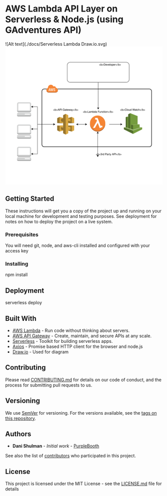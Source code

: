 # AWS Lambda API Layer on Serverless & Node.js (using GAdventures API)

![Alt text](./docs/Serverless Lambda Draw.io.svg)
<img src="./docs/Serverless Lambda Draw.io.svg">

## Getting Started

These instructions will get you a copy of the project up and running on your local machine for development and testing purposes. See deployment for notes on how to deploy the project on a live system.

### Prerequisites

You will need git, node, and aws-cli installed and configured with your access key

### Installing

npm install

## Deployment

serverless deploy

## Built With

- [AWS Lambda](https://aws.amazon.com/lambda/) - Run code without thinking about servers.
- [AWS API Gateway](https://aws.amazon.com/api-gateway/) - Create, maintain, and secure APIs at any scale.
- [Serverless](https://serverless.com) - Toolkit for building serverless apps.
- [Axios](https://github.com/axios/axios) - Promise based HTTP client for the browser and node.js
- [Draw.io](https://www.draw.io/) - Used for diagram

## Contributing

Please read [CONTRIBUTING.md](https://gist.github.com/PurpleBooth/b24679402957c63ec426) for details on our code of conduct, and the process for submitting pull requests to us.

## Versioning

We use [SemVer](http://semver.org/) for versioning. For the versions available, see the [tags on this repository](https://github.com/your/project/tags).

## Authors

- **Dani Shulman** - _Initial work_ - [PurpleBooth](https://github.com/PurpleBooth)

See also the list of [contributors](https://github.com/your/project/contributors) who participated in this project.

## License

This project is licensed under the MIT License - see the [LICENSE.md](LICENSE.md) file for details

<!-- ## Acknowledgments

- Hat tip to anyone whose code was used
- Inspiration
- etc -->
